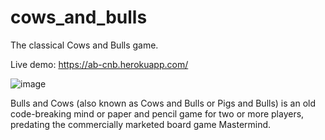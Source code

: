 # cows_and_bulls
The classical Cows and Bulls game.

Live demo: https://ab-cnb.herokuapp.com/

![image](https://user-images.githubusercontent.com/420175/106849913-cad10b80-6670-11eb-8818-cf5f0a8e7176.png)

Bulls and Cows (also known as Cows and Bulls or Pigs and Bulls) is an old code-breaking mind or paper and pencil game for two or more players, predating the commercially marketed board game Mastermind.
